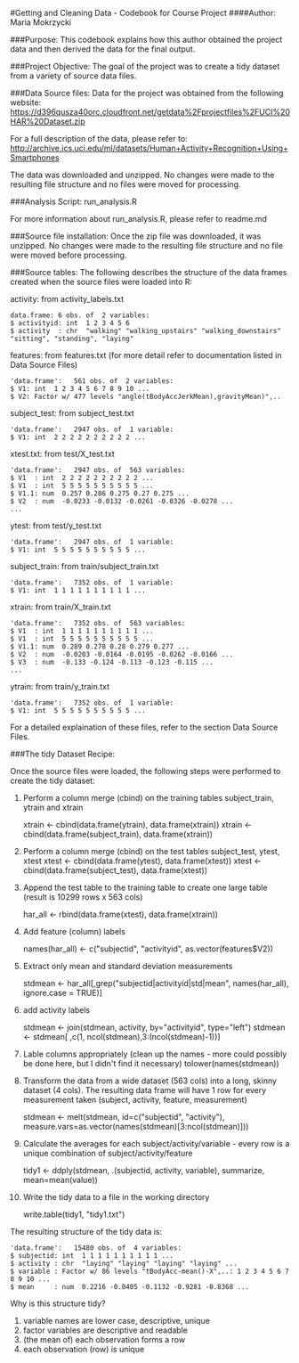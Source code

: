#Getting and Cleaning Data - Codebook for Course Project
####Author:  Maria Mokrzycki

###Purpose:
This codebook explains how this author obtained the project data and then derived the data for the final output.

###Project Objective:
The goal of the project was to create a tidy dataset from a variety of source data files.

###Data Source files:
Data for the project was obtained from the following website:
https://d396qusza40orc.cloudfront.net/getdata%2Fprojectfiles%2FUCI%20HAR%20Dataset.zip

For a full description of the data, please refer to:
http://archive.ics.uci.edu/ml/datasets/Human+Activity+Recognition+Using+Smartphones

The data was downloaded and unzipped.  No changes were made to the resulting file structure and no files were moved for processing. 

###Analysis Script: run_analysis.R

For more information about run_analysis.R, please refer to readme.md

###Source file installation:
Once the zip file was downloaded, it was unzipped.  No changes were made to the resulting file structure and no file were moved before processing.

###Source tables:
The following describes the structure of the data frames created when the source files were loaded into R:

activity: from activity_labels.txt

    data.frame:	6 obs. of  2 variables:
    $ activityid: int  1 2 3 4 5 6
    $ activity  : chr  "walking" "walking_upstairs" "walking_downstairs" "sitting", "standing", "laying"

features: from features.txt (for more detail refer to documentation listed in Data Source Files)
    
    'data.frame':	561 obs. of  2 variables:
    $ V1: int  1 2 3 4 5 6 7 8 9 10 ...
    $ V2: Factor w/ 477 levels "angle(tBodyAccJerkMean),gravityMean)",..

subject_test:  from subject_test.txt

    'data.frame':	2947 obs. of  1 variable:
    $ V1: int  2 2 2 2 2 2 2 2 2 2 ...
 
xtest.txt:  from test/X_test.txt

    'data.frame':	2947 obs. of  563 variables:
    $ V1  : int  2 2 2 2 2 2 2 2 2 2 ...
    $ V1  : int  5 5 5 5 5 5 5 5 5 5 ...
    $ V1.1: num  0.257 0.286 0.275 0.27 0.275 ...
    $ V2  : num  -0.0233 -0.0132 -0.0261 -0.0326 -0.0278 ...
    ...

ytest:  from test/y_test.txt

    'data.frame':	2947 obs. of  1 variable:
    $ V1: int  5 5 5 5 5 5 5 5 5 5 ...
 
subject_train:  from train/subject_train.txt

    'data.frame':	7352 obs. of  1 variable:
    $ V1: int  1 1 1 1 1 1 1 1 1 1 ...

xtrain:  from train/X_train.txt

    'data.frame':	7352 obs. of  563 variables:
    $ V1  : int  1 1 1 1 1 1 1 1 1 1 ...
    $ V1  : int  5 5 5 5 5 5 5 5 5 5 ...
    $ V1.1: num  0.289 0.278 0.28 0.279 0.277 ...
    $ V2  : num  -0.0203 -0.0164 -0.0195 -0.0262 -0.0166 ...
    $ V3  : num  -0.133 -0.124 -0.113 -0.123 -0.115 ...
    ...
 
ytrain:  from train/y_train.txt

    'data.frame':	7352 obs. of  1 variable:
    $ V1: int  5 5 5 5 5 5 5 5 5 5 ...

For a detailed explaination of these files, refer to the section Data Source Files.

###The tidy Dataset Recipe:

Once the source files were loaded, the following steps were performed to create the tidy dataset:

1.  Perform a column merge (cbind) on the training tables subject_train, ytrain and xtrain
    <p>xtrain <- cbind(data.frame(ytrain), data.frame(xtrain))
    xtrain <- cbind(data.frame(subject_train), data.frame(xtrain))</p>

2.  Perform a column merge (cbind) on the test tables subject_test, ytest, xtest
    xtest <- cbind(data.frame(ytest), data.frame(xtest))
    xtest <- cbind(data.frame(subject_test), data.frame(xtest))
    
3.  Append the test table to the training table to create one large table (result is 10299 rows x 563 cols)
    <p>har_all <- rbind(data.frame(xtest), data.frame(xtrain))</p>

4.  Add feature (column) labels
    <p>names(har_all) <- c("subjectid", "activityid", as.vector(features$V2))</p>

5.  Extract only mean and standard deviation measurements
    <p>stdmean <- har_all[,grep("subjectid|activityid|std|mean", names(har_all), ignore.case = TRUE)]</p>

6.  add activity labels
    <p>stdmean <- join(stdmean, activity, by="activityid", type="left")
    stdmean <- stdmean[ ,c(1, ncol(stdmean),3:(ncol(stdmean)-1))]</p>

7.  Lable columns appropriately (clean up the names - more could possibly be done here, but I didn't find it necessary)
    tolower(names(stdmean)) 

8.  Transform the data from a wide dataset (563 cols) into a long, skinny dataset (4 cols).  The resulting data frame will have 1 row for every measurement taken (subject, activity, feature, measurement)
    <p>stdmean <- melt(stdmean, id=c("subjectid", "activity"), measure.vars=as.vector(names(stdmean)[3:ncol(stdmean)]))</p>

9.  Calculate the averages for each subject/activity/variable - every row is a unique combination of subject/activity/feature 
    <p>tidy1 <- ddply(stdmean, .(subjectid, activity, variable), summarize, mean=mean(value))</p>
    
10.  Write the tidy data to a file in the working directory
    <p>write.table(tidy1, "tidy1.txt")</p>


The resulting structure of the tidy data is:

    'data.frame':	15480 obs. of  4 variables:
    $ subjectid: int  1 1 1 1 1 1 1 1 1 1 ...
    $ activity : chr  "laying" "laying" "laying" "laying" ...
    $ variable : Factor w/ 86 levels "tBodyAcc-mean()-X",..: 1 2 3 4 5 6 7 8 9 10 ...
    $ mean     : num  0.2216 -0.0405 -0.1132 -0.9281 -0.8368 ...
    
Why is this structure tidy?
1. variable names are lower case, descriptive, unique
2. factor variables are descriptive and readable
3. (the mean of) each observation forms a row
4. each observation (row) is unique



